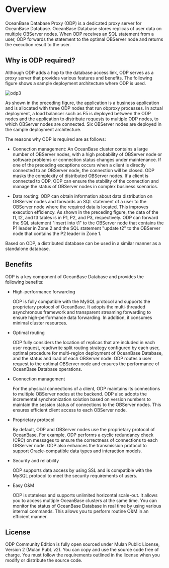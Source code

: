 # Overview

OceanBase Database Proxy (ODP) is a dedicated proxy server for OceanBase Database. OceanBase Database stores replicas of user data on multiple OBServer nodes. When ODP receives an SQL statement from a user, ODP forwards the statement to the optimal OBServer node and returns the execution result to the user.

## Why is ODP required?

Although ODP adds a hop to the database access link, ODP serves as a proxy server that provides various features and benefits. The following figure shows a sample deployment architecture where ODP is used.

![odp3](https://obbusiness-private.oss-cn-shanghai.aliyuncs.com/doc/img/observer-enterprise/V4.2.1/EN_US/700.reference/100.oceanbase-database-concepts/%E5%86%85%E6%A0%B814.png)

As shown in the preceding figure, the application is a business application and is allocated with three ODP nodes that run obproxy processes. In actual deployment, a load balancer such as F5 is deployed between the ODP nodes and the application to distribute requests to multiple ODP nodes, to which OBServer nodes are connected. Six OBServer nodes are deployed in the sample deployment architecture.

The reasons why ODP is required are as follows:

* Connection management: An OceanBase cluster contains a large number of OBServer nodes, with a high probability of OBServer node or software problems or connection status changes under maintenance. If one of the preceding exceptions occurs when a client is directly connected to an OBServer node, the connection will be closed. ODP masks the complexity of distributed OBServer nodes. If a client is connected to ODP, ODP can ensure the stability of the connection and manage the status of OBServer nodes in complex business scenarios.

* Data routing: ODP can obtain information about data distribution on OBServer nodes and forwards an SQL statement of a user to the OBServer node where the required data is located. This improves execution efficiency. As shown in the preceding figure, the data of the t1, t2, and t3 tables is in P1, P2, and P3, respectively. ODP can forward the SQL statement "insert into t1" to the OBServer node that contains the P1 leader in Zone 2 and the SQL statement "update t2" to the OBServer node that contains the P2 leader in Zone 1.

Based on ODP, a distributed database can be used in a similar manner as a standalone database.

## Benefits

ODP is a key component of OceanBase Database and provides the following benefits:

* High-performance forwarding

   ODP is fully compatible with the MySQL protocol and supports the proprietary protocol of OceanBase. It adopts the multi-threaded asynchronous framework and transparent streaming forwarding to ensure high-performance data forwarding. In addition, it consumes minimal cluster resources.

* Optimal routing

   ODP fully considers the location of replicas that are included in each user request, read/write split routing strategy configured by each user, optimal procedure for multi-region deployment of OceanBase Database, and the status and load of each OBServer node. ODP routes a user request to the optimal OBServer node and ensures the performance of OceanBase Database operations.

* Connection management

   For the physical connections of a client, ODP maintains its connections to multiple OBServer nodes at the backend. ODP also adopts the incremental synchronization solution based on version numbers to maintain the session status of connections to the OBServer nodes. This ensures efficient client access to each OBServer node.

* Proprietary protocol

   By default, ODP and OBServer nodes use the proprietary protocol of OceanBase. For example, ODP performs a cyclic redundancy check (CRC) on messages to ensure the correctness of connections to each OBServer node. ODP also enhances the transmission protocol to support Oracle-compatible data types and interaction models.

* Security and reliability

   ODP supports data access by using SSL and is compatible with the MySQL protocol to meet the security requirements of users.

* Easy O&M

   ODP is stateless and supports unlimited horizontal scale-out. It allows you to access multiple OceanBase clusters at the same time. You can monitor the status of OceanBase Database in real time by using various internal commands. This allows you to perform routine O&M in an efficient manner.

## License

ODP Community Edition is fully open sourced under Mulan Public License, Version 2 (Mulan PubL v2). You can copy and use the source code free of charge. You must follow the requirements outlined in the license when you modify or distribute the source code.
